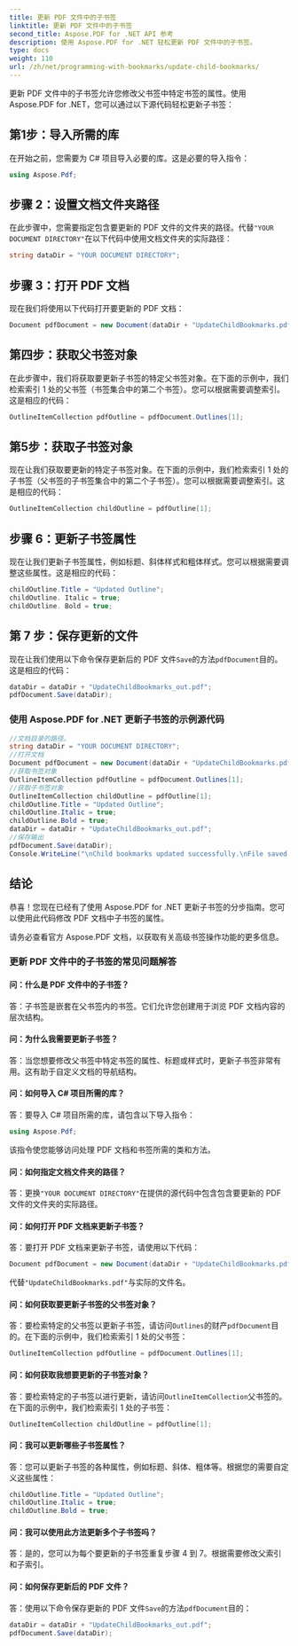 ```yaml
---
title: 更新 PDF 文件中的子书签
linktitle: 更新 PDF 文件中的子书签
second_title: Aspose.PDF for .NET API 参考
description: 使用 Aspose.PDF for .NET 轻松更新 PDF 文件中的子书签。
type: docs
weight: 110
url: /zh/net/programming-with-bookmarks/update-child-bookmarks/
---
```

更新 PDF 文件中的子书签允许您修改父书签中特定书签的属性。使用Aspose.PDF for .NET，您可以通过以下源代码轻松更新子书签：

## 第1步：导入所需的库

在开始之前，您需要为 C# 项目导入必要的库。这是必要的导入指令：

```csharp
using Aspose.Pdf;
```

## 步骤 2：设置文档文件夹路径

在此步骤中，您需要指定包含要更新的 PDF 文件的文件夹的路径。代替`"YOUR DOCUMENT DIRECTORY"`在以下代码中使用文档文件夹的实际路径：

```csharp
string dataDir = "YOUR DOCUMENT DIRECTORY";
```

## 步骤 3：打开 PDF 文档

现在我们将使用以下代码打开要更新的 PDF 文档：

```csharp
Document pdfDocument = new Document(dataDir + "UpdateChildBookmarks.pdf");
```

## 第四步：获取父书签对象

在此步骤中，我们将获取要更新子书签的特定父书签对象。在下面的示例中，我们检索索引 1 处的父书签（书签集合中的第二个书签）。您可以根据需要调整索引。这是相应的代码：

```csharp
OutlineItemCollection pdfOutline = pdfDocument.Outlines[1];
```

## 第5步：获取子书签对象

现在让我们获取要更新的特定子书签对象。在下面的示例中，我们检索索引 1 处的子书签（父书签的子书签集合中的第二个子书签）。您可以根据需要调整索引。这是相应的代码：

```csharp
OutlineItemCollection childOutline = pdfOutline[1];
```

## 步骤 6：更新子书签属性

现在让我们更新子书签属性，例如标题、斜体样式和粗体样式。您可以根据需要调整这些属性。这是相应的代码：

```csharp
childOutline.Title = "Updated Outline";
childOutline. Italic = true;
childOutline. Bold = true;
```

## 第 7 步：保存更新的文件

现在让我们使用以下命令保存更新后的 PDF 文件`Save`的方法`pdfDocument`目的。这是相应的代码：

```csharp
dataDir = dataDir + "UpdateChildBookmarks_out.pdf";
pdfDocument.Save(dataDir);
```

### 使用 Aspose.PDF for .NET 更新子书签的示例源代码 
```csharp
//文档目录的路径。
string dataDir = "YOUR DOCUMENT DIRECTORY";
//打开文档
Document pdfDocument = new Document(dataDir + "UpdateChildBookmarks.pdf");
//获取书签对象
OutlineItemCollection pdfOutline = pdfDocument.Outlines[1];
//获取子书签对象
OutlineItemCollection childOutline = pdfOutline[1];
childOutline.Title = "Updated Outline";
childOutline.Italic = true;
childOutline.Bold = true;
dataDir = dataDir + "UpdateChildBookmarks_out.pdf";            
//保存输出
pdfDocument.Save(dataDir);
Console.WriteLine("\nChild bookmarks updated successfully.\nFile saved at " + dataDir);
```

## 结论

恭喜！您现在已经有了使用 Aspose.PDF for .NET 更新子书签的分步指南。您可以使用此代码修改 PDF 文档中子书签的属性。

请务必查看官方 Aspose.PDF 文档，以获取有关高级书签操作功能的更多信息。

### 更新 PDF 文件中的子书签的常见问题解答

#### 问：什么是 PDF 文件中的子书签？

答：子书签是嵌套在父书签内的书签。它们允许您创建用于浏览 PDF 文档内容的层次结构。

#### 问：为什么我需要更新子书签？

答：当您想要修改父书签中特定书签的属性、标题或样式时，更新子书签非常有用。这有助于自定义文档的导航结构。

#### 问：如何导入 C# 项目所需的库？

答：要导入 C# 项目所需的库，请包含以下导入指令：

```csharp
using Aspose.Pdf;
```

该指令使您能够访问处理 PDF 文档和书签所需的类和方法。

#### 问：如何指定文档文件夹的路径？

答：更换`"YOUR DOCUMENT DIRECTORY"`在提供的源代码中包含包含要更新的 PDF 文件的文件夹的实际路径。

#### 问：如何打开 PDF 文档来更新子书签？

答：要打开 PDF 文档来更新子书签，请使用以下代码：

```csharp
Document pdfDocument = new Document(dataDir + "UpdateChildBookmarks.pdf");
```

代替`"UpdateChildBookmarks.pdf"`与实际的文件名。

#### 问：如何获取要更新子书签的父书签对象？

答：要检索特定的父书签以更新子书签，请访问`Outlines`的财产`pdfDocument`目的。在下面的示例中，我们检索索引 1 处的父书签：

```csharp
OutlineItemCollection pdfOutline = pdfDocument.Outlines[1];
```

#### 问：如何获取我想要更新的子书签对象？

答：要检索特定的子书签以进行更新，请访问`OutlineItemCollection`父书签的。在下面的示例中，我们检索索引 1 处的子书签：

```csharp
OutlineItemCollection childOutline = pdfOutline[1];
```

#### 问：我可以更新哪些子书签属性？

答：您可以更新子书签的各种属性，例如标题、斜体、粗体等。根据您的需要自定义这些属性：

```csharp
childOutline.Title = "Updated Outline";
childOutline.Italic = true;
childOutline.Bold = true;
```

#### 问：我可以使用此方法更新多个子书签吗？

答：是的，您可以为每个要更新的子书签重复步骤 4 到 7。根据需要修改父索引和子索引。

#### 问：如何保存更新后的 PDF 文件？

答：使用以下命令保存更新的 PDF 文件`Save`的方法`pdfDocument`目的：

```csharp
dataDir = dataDir + "UpdateChildBookmarks_out.pdf";
pdfDocument.Save(dataDir);
```